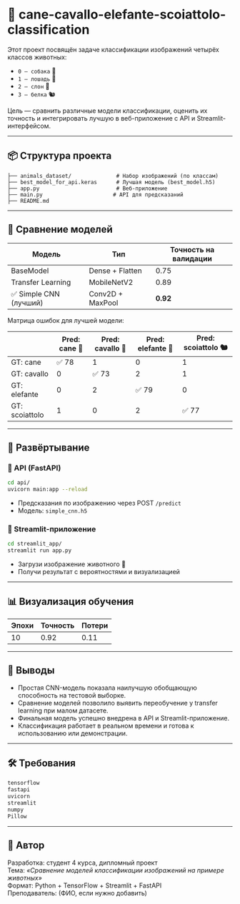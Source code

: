 # 🐾 cane-cavallo-elefante-scoiattolo-classification

Этот проект посвящён задаче классификации изображений четырёх классов животных:

- `0 — собака` 🐶  
- `1 — лошадь` 🐴  
- `2 — слон` 🐘  
- `3 — белка` 🐿️  

Цель — сравнить различные модели классификации, оценить их точность и интегрировать лучшую в веб-приложение с API и Streamlit-интерфейсом.

---

## 📦 Структура проекта

```
├── animals_dataset/              # Набор изображений (по классам)
├── best_model_for_api.keras      # Лучшая модель (best_model.h5)
├── app.py                        # Веб-приложение
├── main.py                      # API для предсказаний
├── README.md                    
```

---

## 🧠 Сравнение моделей

| Модель                 | Тип                | Точность на валидации |
|------------------------|--------------------|------------------------|
| BaseModel              | Dense + Flatten    | 0.75                   |
| Transfer Learning      | MobileNetV2        | 0.89                   |
| ✅ Simple CNN (лучший) | Conv2D + MaxPool   | **0.92**               |

Матрица ошибок для лучшей модели:

|       | Pred: cane 🐶 | Pred: cavallo 🐴 | Pred: elefante 🐘 | Pred: scoiattolo 🐿️ |
|-------|----------------|------------------|--------------------|------------------------|
| GT: cane       | ✅ 78        | 1               | 0                 | 1                      |
| GT: cavallo    | 0            | ✅ 73            | 2                 | 1                      |
| GT: elefante   | 0            | 2               | ✅ 79             | 0                      |
| GT: scoiattolo | 1            | 0               | 2                 | ✅ 77                  |

---

## 🚀 Развёртывание

### 🔹 API (FastAPI)

```bash
cd api/
uvicorn main:app --reload
```

- Предсказания по изображению через POST `/predict`
- Модель: `simple_cnn.h5`

### 🔹 Streamlit-приложение

```bash
cd streamlit_app/
streamlit run app.py
```

- Загрузи изображение животного 🐾
- Получи результат с вероятностями и визуализацией

---

## 📊 Визуализация обучения

| Эпохи | Точность | Потери |
|-------|----------|--------|
| 10    | 0.92     | 0.11   |

<!-- Пример для вставки графика
<img src="https://example.com/training_plot.png" alt="Training curve" width="600"/>
-->

---

## 📌 Выводы

- Простая CNN-модель показала наилучшую обобщающую способность на тестовой выборке.
- Сравнение моделей позволило выявить переобучение у transfer learning при малом датасете.
- Финальная модель успешно внедрена в API и Streamlit-приложение.
- Классификация работает в реальном времени и готова к использованию или демонстрации.

---

## 🛠️ Требования

```bash
tensorflow
fastapi
uvicorn
streamlit
numpy
Pillow
```

---

## 🧾 Автор

Разработка: студент 4 курса, дипломный проект  
Тема: *«Сравнение моделей классификации изображений на примере животных»*  
Формат: Python + TensorFlow + Streamlit + FastAPI  
Преподаватель: (ФИО, если нужно добавить)
